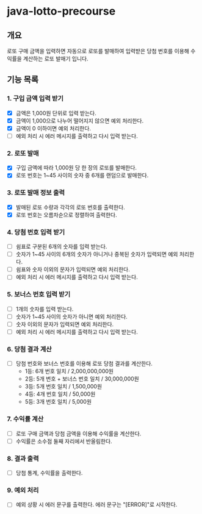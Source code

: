 # java-lotto-precourse

## 개요
로또 구매 금액을 입력하면 자동으로 로또를 발매하여 입력받은 당첨 번호를 이용해 수익률을 계산하는 로또 발매기 입니다.

## 기능 목록

### 1. 구입 금액 입력 받기
-[x] 금액은 1,000원 단위로 입력 받는다.
-[x] 금액이 1,000으로 나누어 떨어지지 않으면 예외 처리한다.
-[x] 금액이 0 이하이면 예외 처리한다.
-[ ] 예외 처리 시 에러 메시지를 출력하고 다시 입력 받는다.

### 2. 로또 발매
-[x] 구입 금액에 따라 1,000원 당 한 장의 로또를 발매한다.
-[x] 로또 번호는 1~45 사이의 숫자 중 6개를 랜덤으로 발매한다.

### 3. 로또 발매 정보 출력
-[x] 발매된 로또 수량과 각각의 로또 번호를 출력한다.
-[x] 로또 번호는 오름차순으로 정렬하여 출력한다.

### 4. 당첨 번호 입력 받기
-[ ] 쉼표로 구분된 6개의 숫자를 입력 받는다.
-[ ] 숫자가 1~45 사이의 6개의 숫자가 아니거나 중복된 숫자가 입력되면 예외 처리한다.
-[ ] 쉼표와 숫자 이외의 문자가 입력되면 예외 처리한다.
-[ ] 예외 처리 시 에러 메시지를 출력하고 다시 입력 받는다.

### 5. 보너스 번호 입력 받기
-[ ] 1개의 숫자를 입력 받는다.
-[ ] 숫자가 1~45 사이의 숫자가 아니면 예외 처리한다.
-[ ] 숫자 이외의 문자가 입력되면 예외 처리한다.
-[ ] 예외 처리 시 에러 메시지를 출력하고 다시 입력 받는다.

### 6. 당첨 결과 계산
-[ ] 당첨 번호와 보너스 번호를 이용해 로또 당첨 결과를 계산한다.
    - 1등: 6개 번호 일치 / 2,000,000,000원
    - 2등: 5개 번호 + 보너스 번호 일치 / 30,000,000원
    - 3등: 5개 번호 일치 / 1,500,000원
    - 4등: 4개 번호 일치 / 50,000원
    - 5등: 3개 번호 일치 / 5,000원

### 7. 수익률 계산
-[ ] 로또 구매 금액과 당첨 금액을 이용해 수익률을 계산한다.
-[ ] 수익률은 소수점 둘째 자리에서 반올림한다.

### 8. 결과 출력
-[ ] 당첨 통계, 수익률을 출력한다.

### 9. 예외 처리
-[ ] 예외 상황 시 에러 문구를 출력한다. 에러 문구는 "[ERROR]"로 시작한다.